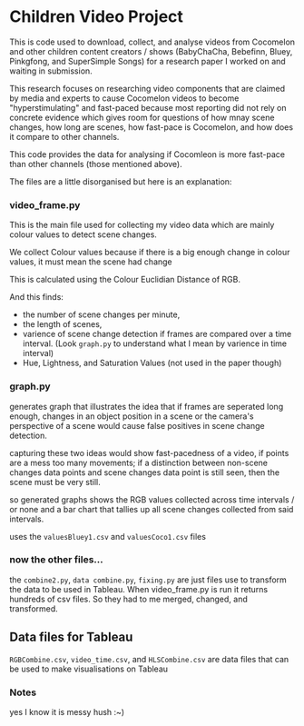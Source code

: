 # Children Video Project

This is code used to download, collect, and analyse videos from Cocomelon and other children content creators / shows (BabyChaCha, Bebefinn, Bluey, Pinkgfong, and SuperSimple Songs) for a research paper I worked on and waiting in submission. 

This research focuses on researching video components that are claimed by media and experts to cause Cocomelon videos to become "hyperstimulating" and fast-paced because most reporting did not rely on concrete evidence which gives room for questions of how mnay scene changes, how long are scenes, how fast-pace is Cocomelon, and how does it compare to other channels.

This code provides the data for analysing if Cocomleon is more fast-pace than other channels (those mentioned above).

The files are a little disorganised but here is an explanation:

### video_frame.py
This is the main file used for collecting my video data which are mainly colour values to detect scene changes. 

We collect Colour values because if there is a big enough change in colour values, it must mean the scene had change

This is calculated using the Colour Euclidian Distance of RGB.

And this finds:
- the number of scene changes per minute, 
- the length of scenes, 
- varience of scene change detection if frames are compared over a time interval. (Look `graph.py` to understand what I mean by varience in time interval)
- Hue, Lightness, and Saturation Values (not used in the paper though)

### graph.py

generates graph that illustrates the idea that if frames are seperated long enough, changes in an object position in a scene or the camera's perspective of a scene would cause false positives in scene change detection. 

capturing these two ideas would show fast-pacedness of a video, if points are a mess too many movements; if a distinction between non-scene changes data points and scene changes data point is still seen, then the scene must be very still.

so generated graphs shows the RGB values collected across time intervals / or none and a bar chart that tallies up all scene changes collected from said intervals.

uses the `valuesBluey1.csv` and `valuesCoco1.csv` files

### now the other files...

the `combine2.py`, `data combine.py`, `fixing.py` are just files use to transform the data to be used in Tableau. When video_frame.py is run it returns hundreds of csv files. So they had to me merged, changed, and transformed.

## Data files for Tableau

`RGBCombine.csv`, `video_time.csv`, and `HLSCombine.csv` are data files that can be used to make visualisations on Tableau


### Notes

yes I know it is messy hush :~)